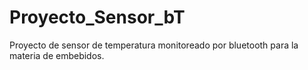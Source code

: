 # Proyecto_Sensor_bT
Proyecto de sensor de temperatura monitoreado por bluetooth para la materia de embebidos.
